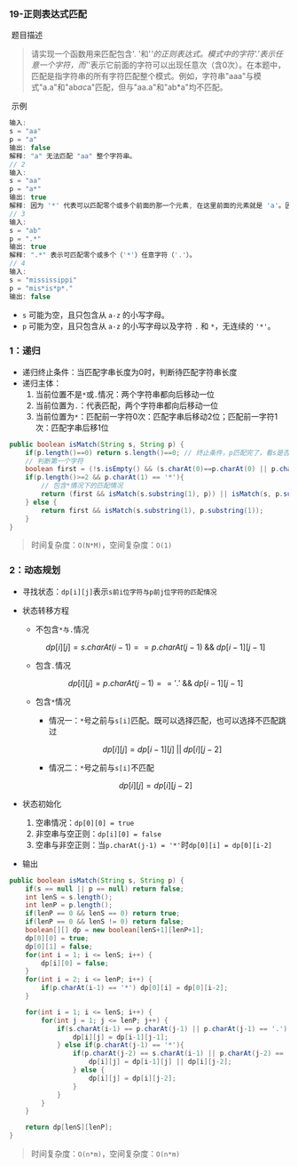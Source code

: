 ### 19-正则表达式匹配

​	题目描述

> 请实现一个函数用来匹配包含'. '和'*'的正则表达式。模式中的字符'.'表示任意一个字符，而'*'表示它前面的字符可以出现任意次（含0次）。在本题中，匹配是指字符串的所有字符匹配整个模式。例如，字符串"aaa"与模式"a.a"和"ab*ac*a"匹配，但与"aa.a"和"ab*a"均不匹配。

​	示例

```java
输入:
s = "aa"
p = "a"
输出: false
解释: "a" 无法匹配 "aa" 整个字符串。
// 2
输入:
s = "aa"
p = "a*"
输出: true
解释: 因为 '*' 代表可以匹配零个或多个前面的那一个元素, 在这里前面的元素就是 'a'。因此，字符串 "aa" 可被视为 'a' 重复了一次。
// 3
输入:
s = "ab"
p = ".*"
输出: true
解释: ".*" 表示可匹配零个或多个（'*'）任意字符（'.'）。
// 4
输入:
s = "mississippi"
p = "mis*is*p*."
输出: false
```

- `s` 可能为空，且只包含从 `a-z` 的小写字母。
- `p` 可能为空，且只包含从 `a-z` 的小写字母以及字符 `.` 和 `*`，无连续的 `'*'`。

### 1：递归

- 递归终止条件：当匹配字串长度为0时，判断待匹配字符串长度
- 递归主体：
  1. 当前位置不是`*`或`.`情况：两个字符串都向后移动一位
  2. 当前位置为`.`：代表匹配，两个字符串都向后移动一位
  3. 当前位置为`*`：匹配前一字符0次：匹配字串后移动2位；匹配前一字符1次：匹配字串后移1位

```java
public boolean isMatch(String s, String p) {
    if(p.length()==0) return s.length()==0; // 终止条件，p匹配完了，看s是否有未匹配情况
    // 判断第一个字符
    boolean first = (!s.isEmpty() && (s.charAt(0)==p.charAt(0) || p.charAt(0)=='.'));
    if(p.length()>=2 && p.charAt(1) == '*'){
        // 包含*情况下的匹配情况
        return (first && isMatch(s.substring(1), p)) || isMatch(s, p.substring(2));
    } else {
        return first && isMatch(s.substring(1), p.substring(1));
    }
}
```

> 时间复杂度：`O(N*M)`，空间复杂度：`O(1)`

### 2：动态规划

- 寻找状态：`dp[i][j]`表示`s前i位字符与p前j位字符的匹配情况`

- 状态转移方程

  - 不包含`*与.`情况

  $$
  dp[i][j] = s.charAt(i-1) == p.charAt(j-1)\; \&\& \;dp[i-1][j-1]
  $$

  

  - 包含`.`情况

  $$
  dp[i][j] = p.charAt(j-1) == '.'\; \&\& \;dp[i-1][j-1]
  $$

  

  - 包含`*`情况

    - 情况一：`*`号之前与`s[i]`匹配。既可以选择匹配，也可以选择不匹配跳过

    $$
    dp[i][j] = dp[i-1][j]\; || \; dp[i][j-2]
    $$

    - 情况二：`*`号之前与`s[i]`不匹配

  $$
  dp[i][j] = dp[i][j-2]
  $$

- 状态初始化

  1. 空串情况：`dp[0][0] = true`
  2. 非空串与空正则：`dp[i][0] = false`
  3. 空串与非空正则：当`p.charAt(j-1) = '*'`时`dp[0][i] = dp[0][i-2]`

- 输出

```java
public boolean isMatch(String s, String p) {
    if(s == null || p == null) return false;
    int lenS = s.length();
    int lenP = p.length();
    if(lenP == 0 && lenS == 0) return true;
    if(lenP == 0 && lenS != 0) return false;
    boolean[][] dp = new boolean[lenS+1][lenP+1];
    dp[0][0] = true;
    dp[0][1] = false;
    for(int i = 1; i <= lenS; i++) {
    	dp[i][0] = false;
    }
    for(int i = 2; i <= lenP; i++) {
        if(p.charAt(i-1) == '*') dp[0][i] = dp[0][i-2];
    }

    for(int i = 1; i <= lenS; i++) {
        for(int j = 1; j <= lenP; j++) {
            if(s.charAt(i-1) == p.charAt(j-1) || p.charAt(j-1) == '.') {
                dp[i][j] = dp[i-1][j-1];
            } else if(p.charAt(j-1) == '*'){
                if(p.charAt(j-2) == s.charAt(i-1) || p.charAt(j-2) == '.') {
                    dp[i][j] = dp[i-1][j] || dp[i][j-2];
                } else {
                    dp[i][j] = dp[i][j-2];
                }
            }
        }
    }

    return dp[lenS][lenP];
}
```

> 时间复杂度：`O(n*m)`，空间复杂度：`O(n*m)`